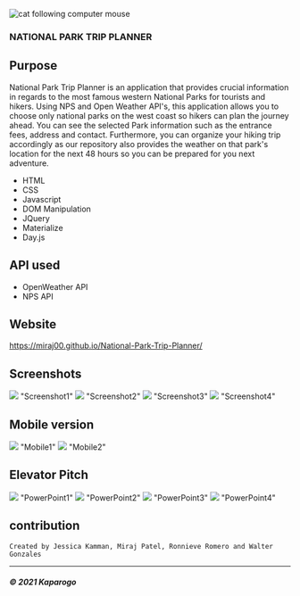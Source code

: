 ![cat following computer mouse](Readme-images/giphy.gif)




### NATIONAL PARK TRIP PLANNER


## Purpose
National Park Trip Planner is an application that provides crucial information in regards to the most famous western National Parks for tourists and hikers. Using NPS and Open Weather API's, this application allows you to choose only national parks on the west coast so hikers can plan the journey ahead.  You can see the selected Park information such as the entrance fees, address and contact. Furthermore, you can organize your hiking trip accordingly as our repository also provides the weather on that park's location for the next 48 hours so you can be prepared for you next adventure.

* HTML
* CSS
* Javascript
* DOM Manipulation
* JQuery
* Materialize
* Day.js

## API used

* OpenWeather API
* NPS API

## Website

https://miraj00.github.io/National-Park-Trip-Planner/

## Screenshots

![](Readme-images/screenshot1.PNG) "Screenshot1"
![](Readme-images/screenshot2.PNG) "Screenshot2"
![](Readme-images/screenshot3.PNG) "Screenshot3"
![](Readme-images/screenshot4.PNG) "Screenshot4"

## Mobile version

![](Readme-images/screenshot5.PNG) "Mobile1"
![](Readme-images/screenshot6.PNG) "Mobile2"

## Elevator Pitch

![](Readme-images/powerpoint1.PNG) "PowerPoint1"
![](Readme-images/powerpoint2.PNG) "PowerPoint2"
![](Readme-images/powerpoint3.PNG) "PowerPoint3"
![](Readme-images/powerpoint4.PNG) "PowerPoint4"


## contribution

```
Created by Jessica Kamman, Miraj Patel, Ronnieve Romero and Walter Gonzales
```

---
##### © 2021 Kaparogo

